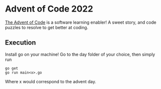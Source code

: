 # Advent of Code 2022


[The Advent of Code](https://adventofcode.com/) is a software learning enabler! A sweet story, and code puzzles to resolve to get better at coding.

## Execution

Install go on your machine!
Go to the day folder of your choice, then simply run
```console
go get
go run main<x>.go
```
Where x would correspond to the advent day.
